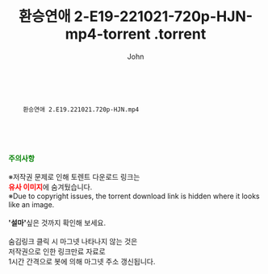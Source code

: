 ﻿---
layout: post
title:  "                   환승연애 2-E19-221021-720p-HJN-mp4-torrent                .torrent"
author: John
categories: [ TV ]
tags: [  ]
image:  
description: "                   환승연애 2-E19-221021-720p-HJN-mp4-torrent                 torrent 정보 공유"
toc: true
toc_sticky: true
---

<br>

        환승연애 2.E19.221021.720p-HJN.mp4    
    
<br><br><br>
<p data-ke-size="size16"><b><span style="color: green;">주의사항</span></b><br /><br />※저작권 문제로 인해 토렌트 다운로드 링크는<br /><b><span style="color: red;">유사 이미지</span></b>에 숨겨뒀습니다.<br />※Due to copyright issues, the torrent download link is hidden where it looks like an image.<br /><br /><b>'설마'</b>싶은 것까지 확인해 보세요.<br /><br />숨김링크 클릭 시 마그넷 나타나지 않는 것은<br />저작권으로 인한 링크만료 자료로<br />1시간 간격으로 봇에 의해 마그넷 주소 갱신됩니다.</p>
